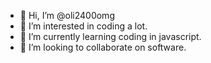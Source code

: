 - 👋 Hi, I’m @oli2400omg
- 👀 I’m interested in coding a lot.
- 🌱 I’m currently learning coding in javascript.
- 💞️ I’m looking to collaborate on software.


<!---
oli2400omg/oli2400omg is a ✨ special ✨ repository because its `README.md` (this file) appears on your GitHub profile.
You can click the Preview link to take a look at your changes.
--->
